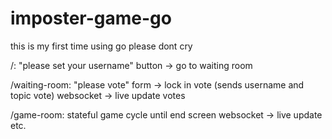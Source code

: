 # imposter-game-go


this is my first time using go
please dont cry


/:
"please set your username"
button -> go to waiting room

/waiting-room:
"please vote"
form -> lock in vote (sends username and topic vote)
websocket -> live update votes

/game-room:
stateful game cycle until end screen
websocket -> live update etc.
